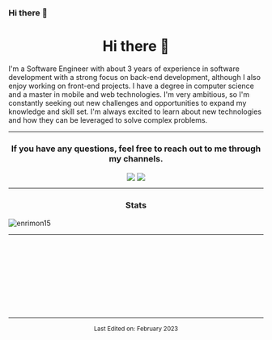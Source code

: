 ### Hi there 👋

<!--
**enrimon15/enrimon15** is a ✨ _special_ ✨ repository because its `README.md` (this file) appears on your GitHub profile.

Here are some ideas to get you started:

- 🔭 I’m currently working on ...
- 🌱 I’m currently learning ...
- 👯 I’m looking to collaborate on ...
- 🤔 I’m looking for help with ...
- 💬 Ask me about ...
- 📫 How to reach me: ...
- 😄 Pronouns: ...
- ⚡ Fun fact: ...
-->

<h1 align="center">Hi there 👋</h1>
<!-- ABOUT YOU -->

I'm a Software Engineer with about 3 years of experience in software development with a strong focus on back-end development, although I also enjoy working on front-end projects. I have a degree in computer science and a master in mobile and web technologies. I'm very ambitious, so I'm constantly seeking out new challenges and opportunities to expand my knowledge and skill set. I'm always excited to learn about new technologies and how they can be leveraged to solve complex problems.

<!-- CONNECTION -->
<hr>      
<h3 align="center">If you have any questions, feel free to reach out to me through my channels.</h3>
<p align="center">
  <a href="https://www.linkedin.com/in/enrico-monte-b2082118b/" target="blank"><img align="center" src="https://img.shields.io/badge/LinkedIn-0077B5?style=for-the-badge&logo=linkedin&logoColor=white" /></a>
  <a href="mailto:enrico.monte97@gmail.com" target="blank"><img align="center" src="https://img.shields.io/badge/Gmail-D14836?style=for-the-badge&logo=gmail&logoColor=white" /></a>
</p>

   
<!-- GITHUB STATS -->
<hr>
<div style="display: block;">
<p>
  <h3 align="center">Stats</h3>
<p>
    <a align="center">
      <p><img align="center" 
  src="https://github-readme-stats.vercel.app/api/top-langs?username=enrimon15&show_icons=true&theme=dark&locale=en&hide=jupyter%20notebook,lex,php,html&langs_count=3" alt="enrimon15" /></p></a>

</p>
</div>
<hr>
<br>
<br>
<br>
<br>
<br>
<br>
<br>
<br>

-----

<p align="center"><small>Last Edited on: February 2023</small></p>

